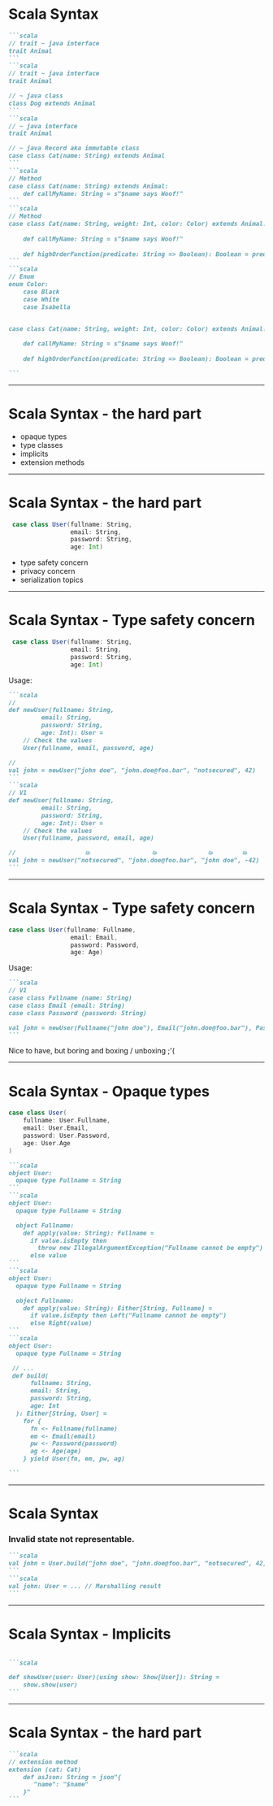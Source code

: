 # Scala Syntax

````md magic-move {lines: true, at:1}
```scala
// trait ~ java interface
trait Animal
```
```scala
// trait ~ java interface
trait Animal

// ~ java class
class Dog extends Animal
```
```scala
// ~ java interface
trait Animal

// ~ java Record aka immutable class
case class Cat(name: String) extends Animal
```
```scala
// Method 
case class Cat(name: String) extends Animal:
    def callMyName: String = s"$name says Woof!"
```
```scala
// Method 
case class Cat(name: String, weight: Int, color: Color) extends Animal:
    
    def callMyName: String = s"$name says Woof!"
    
    def highOrderFunction(predicate: String => Boolean): Boolean = predicate(name)
```
```scala
// Enum
enum Color:
    case Black
    case White
    case Isabella


case class Cat(name: String, weight: Int, color: Color) extends Animal:
    
    def callMyName: String = s"$name says Woof!"
    
    def highOrderFunction(predicate: String => Boolean): Boolean = predicate(name)

```
````

---

# Scala Syntax - the hard part

<v-clicks>

  - opaque types
  - type classes
  - implicits
  - extension methods

</v-clicks>


---

# Scala Syntax - the hard part


```scala
 case class User(fullname: String,
                 email: String,
                 password: String,
                 age: Int)
```

<v-clicks>

  - type safety concern
  - privacy concern
  - serialization topics

</v-clicks>

---

# Scala Syntax - Type safety concern

```scala
 case class User(fullname: String,
                 email: String,
                 password: String,
                 age: Int)
```

Usage:

````md magic-move {lines: true, at:1}
```scala
//
def newUser(fullname: String,
         email: String,
         password: String,
         age: Int): User = 
    // Check the values
    User(fullname, email, password, age)

//
val john = newUser("john doe", "john.doe@foo.bar", "notsecured", 42)
```
```scala
// V1
def newUser(fullname: String,
         email: String,
         password: String,
         age: Int): User = 
    // Check the values
    User(fullname, password, email, age)

//                   💥                 💥              💥        💥
val john = newUser("notsecured", "john.doe@foo.bar", "john doe", -42)
```
````
---

# Scala Syntax - Type safety concern

```scala
case class User(fullname: Fullname,
                 email: Email,
                 password: Password,
                 age: Age)
```
Usage:
````md magic-move {lines: true, at:1}
```scala
// V1
case class Fullname (name: String)
case class Email (email: String)
case class Password (password: String)

val john = newUser(Fullname("john doe"), Email("john.doe@foo.bar"), Password("notsecured"), Age(42))
```
````

<div v-click="2">
  Nice to have, but boring and boxing / unboxing ;'(
</div>

---

# Scala Syntax - Opaque types

```scala
case class User(
    fullname: User.Fullname,
    email: User.Email,
    password: User.Password,
    age: User.Age
)
```
````md magic-move {lines: true, at:1}
```scala
object User:
  opaque type Fullname = String
```
```scala
object User:
  opaque type Fullname = String

  object Fullname:
    def apply(value: String): Fullname =
      if value.isEmpty then
        throw new IllegalArgumentException("Fullname cannot be empty")
      else value
```
```scala
object User:
  opaque type Fullname = String

  object Fullname:
    def apply(value: String): Either[String, Fullname] =
      if value.isEmpty then Left("Fullname cannot be empty")
      else Right(value)
```
```scala
object User:
  opaque type Fullname = String

 // ...
 def build(
      fullname: String,
      email: String,
      password: String,
      age: Int
  ): Either[String, User] =
    for {
      fn <- Fullname(fullname)
      em <- Email(email)
      pw <- Password(password)
      ag <- Age(age)
    } yield User(fn, em, pw, ag)

```
````
---

# Scala Syntax

### Invalid state not representable.


````md magic-move {lines: true, at:1}
```scala
val john = User.build("john doe", "john.doe@foo.bar", "notsecured", 42)
```
```scala
val john: User = ... // Marshalling result
```
````




---

# Scala Syntax - Implicits

````md magic-move {lines: true, at:1}

```scala

def showUser(user: User)(using show: Show[User]): String = 
    show.show(user)
```

````

---

# Scala Syntax - the hard part

````md magic-move {lines: true, at:1}
```scala
// extension method
extension (cat: Cat)
    def asJson: String = json"{
       "name": "$name"
    }"
```
````